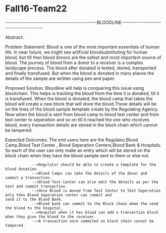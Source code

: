 # Fall16-Team22
----------------------------------------------BLOODLINE---------------------------------------

Abstract:

Problem Statement:
Blood is one of the most important essentials of human life. In near future, we might see artificial bloodsubstituting for human blood, but till then blood donors are the safest and most important source of blood.
The journey of blood from a donor to a receiver is a complex landscape process. The blood after donated is tested, stored, transported and finally transfused. But when the blood is donated in many places the details of the sample are written using pen and paper. 

Proposed Solution:
Bloodline will help is conquering this issue using blockchain. This helps is tracking the blood from the time it is donated, till it is transfused. When the blood is donated,  the blood camp that takes the blood will create a new block that will store the blood.These details will be on the lines of the blood sample template create by the Regulating Agency. Now when the blood is sent from blood camp to blood test center and from test center to seperation and so on till it reached the one who receives blood, every transaction details are stored in the block chain which cannot be tampered.

Expected Outcomes:
The end users here are the Regulator,Blood Camp,Blood Test Center , Blood Seperation Centers,Blood Bank & Hospitals. So each of the user can only make an entry which will be stored on the block chain when they have the blood sample sent to them or else not.
                
                -->Regulator should be able to create a template for the blood donation.
                -->Blood Camps can take the details of the donor and commit a transaction.
                -->Blood Test Center can also edit the details as per the test and commit transaction.
                -->Once Blood is moved from Test Center to Test Seperation only then Blood Seperation center can commit and                       send it to the Blood Bank.
                -->Blood bank can commit to the Block chain when the send the blood to the hospital.
                -->Hospital when it has blood can add a transaction block when they give the blood to the receiver.
                -->A transaction once commited on block chain cannot be tampered.

